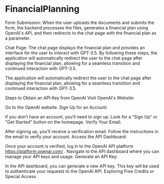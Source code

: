# FinancialPlanning

Form Submission: When the user uploads the documents and submits the form, the backend processes the files, generates a financial plan using OpenAI's API, and then redirects to the chat page with the financial plan as a parameter.

Chat Page: The chat page displays the financial plan and provides an interface for the user to interact with GPT-3.5.
By following these steps, the application will automatically redirect the user to the chat page after displaying the financial plan, allowing for a seamless transition and continued interaction with GPT-3.5.

The application will automatically redirect the user to the chat page after displaying the financial plan, allowing for a seamless transition and continued interaction with GPT-3.5.

Steps to Obtain an API Key from OpenAI
Visit OpenAI's Website:

Go to the OpenAI website.
Sign Up for an Account:

If you don’t have an account, you’ll need to sign up. Look for a "Sign Up" or "Get Started" button on the homepage.
Verify Your Email:

After signing up, you’ll receive a verification email. Follow the instructions in the email to verify your account.
Access the API Dashboard:

Once your account is verified, log in to the OpenAI API platform https://platform.openai.com/ .
Navigate to the API dashboard where you can manage your API keys and usage.
Generate an API Key:

In the API dashboard, you can generate a new API key. This key will be used to authenticate your requests to the OpenAI API.
Exploring Free Credits or Special Access
